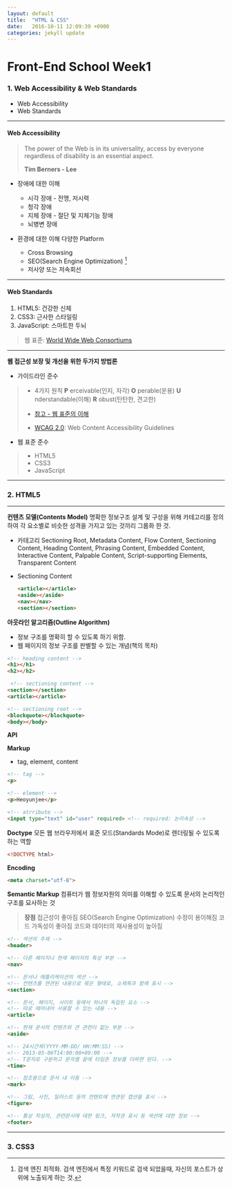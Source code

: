 ```yaml
---
layout: default
title:  "HTML & CSS"
date:   2016-10-11 12:09:39 +0900
categories: jekyll update
---
```


**Front-End School Week1**
=========================


### 1. Web Accessibility & Web Standards

- Web Accessibility
- Web Standards

----------


#### **Web Accessibility**

>The power of the Web is in its universality, access by everyone regardless of disability is an essential aspect.
>
>**Tim Berners - Lee**

* 장애에 대한 이해

  * 시각 장애 - 전맹, 저시력
  * 청각 장애
  * 지체 장애 - 절단 및 지체기능 장애
  * 뇌병변 장애


* 환경에 대한 이해 다양한 Platform

  * Cross Browsing
  * SEO(Search Engine Optimization) [^1]
  * 저사양 또는 저속회선

-----


#### **Web Standards**
1. HTML5: 건강한 신체
2. CSS3: 근사한 스타일링
3. JavaScript: 스마트한 두뇌

>웹 표준: [World Wide Web Consortiums](https://www.w3.org)

----

**웹 접근성 보장 및 개선을 위한 두가지 방법론**

* 가이드라인 준수

> - 4가지 원칙
> **P** erceivable(인지, 자각)
> **O** perable(운용)
> **U** nderstandable(이해)
> **R** obust(탄탄한, 견고한)
>
> - [참고 - 웹 표준의 이해](http://webdir.tistory.com/34)
> - [WCAG 2.0](https://www.w3.org/WAI/): Web Content Accessibility Guidelines

* 웹 표준 준수

> - HTML5
> - CSS3
> - JavaScript


[^1]: 검색 엔진 최적화. 검색 엔진에서 특정 키워드로 검색 되었을때, 자신의 포스트가 상위에 노출되게 하는 것.

----

### 2. HTML5

-----

**컨텐츠 모델(Contents Model)**
 명확한 정보구조 설계 및 구성을 위해 카테고리를 정의하여 각 요소별로 비슷한 성격을 가지고 있는 것끼리 그룹화 한 것.
  * 카테고리
   Sectioning Root, Metadata Content, Flow Content, Sectioning Content, Heading Content, Phrasing Content, Embedded Content, Interactive Content, Palpable Content, Script-supporting Elements, Transparent Content

 * Sectioning Content

   ```html
   <article></article>
   <aside></aside>
   <nav></nav>
   <section></section>
   ```

**아웃라인 알고리즘(Outline Algorithm)**
 * 정보 구조를 명확히 할 수 있도록 하기 위함.
 * 웹 페이지의 정보 구조를 판별할 수 있는 개념(책의 목차)

 ```html
 <!-- heading content -->
 <h1></h1>
 <h2></h2>

  <!-- sectioning content -->
 <section></section>
 <article></article>

 <!-- sectioning root -->
 <blockquote></blockquote>
 <body></body>
 ```


**API**

**Markup**
 * tag, element, content

```html
<!-- tag -->
<p>

<!-- element -->
<p>Heoyunjee</p>

<!-- atrribute -->
<input type="text" id="user" required> <!-- required: 논리속성 -->
```

**Doctype**
모든 웹 브라우저에서 표준 모드(Standards Mode)로 렌더링될 수 있도록 하는 역할

```html
<!DOCTYPE html>
```

**Encoding**

```html
<meta charset="utf-8">
```

**Semantic Markup**
컴퓨터가 웹 정보자원의 의미를 이해할 수 있도록 문서의 논리적인 구조를 묘사하는 것

> **장점**
> 접근성이 좋아짐
> SEO(Search Engine Optimization)
> 수정이 용이해짐
> 코드 가독성이 좋아짐
> 코드와 데이터의 재사용성이 높아짐


```html
<!-- 섹션의 주제 -->
<header>

<!-- 다른 페이지나 현재 페이지의 특성 부분 -->
<nav>

<!-- 문서나 애플리케이션의 섹션 -->
<!-- 컨텐츠를 연관된 내용으로 묶은 형태로, 소제목과 함께 표시 -->
<section>

<!-- 문서, 페이지, 사이트 등에서 하나의 독립된 요소 -->
<!-- 따로 떼어내어 사용할 수 있는 내용 -->
<article>

<!-- 현재 문서의 컨텐츠와 큰 관련이 없는 부분 -->
<aside>

<!-- 24시간제(YYYY-MM-DD/ HH:MM:SS) -->
<!-- 2013-05-06T14:00:00+09:00 -->
<!-- T문자로 구분하고 문자열 끝에 타임존 정보를 더하면 된다. -->
<time>

<!-- 참조용으로 문서 내 이동 -->
<mark>

<!-- 그림, 사진, 일러스트 등의 컨텐트에 연관된 캡션을 표시 -->
<figure>

<!-- 통상 작성자, 관련문서에 대한 링크, 저작권 표시 등 섹션에 대한 정보 -->
<footer>
```

----

### 3. CSS3
